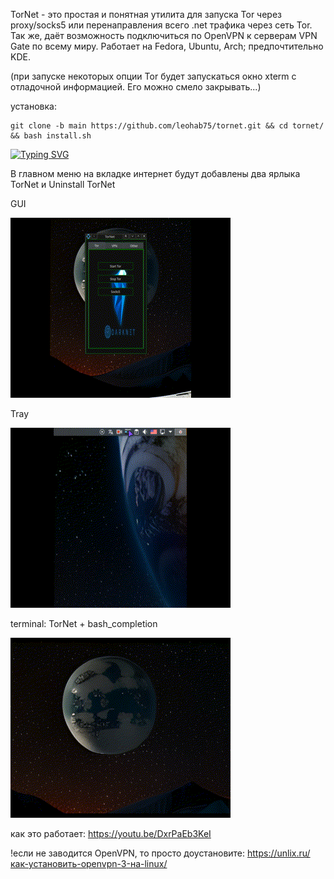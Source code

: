 TorNet - это простая и понятная утилита для запуска Tor через proxy/socks5 или перенаправления всего .net трафика через сеть Tor. Так же, даёт возможность подключиться по OpenVPN к серверам VPN Gate по всему миру.
Работает на Fedora, Ubuntu, Arch; предпочтительно KDE.

(при запуске некоторых опции Tor будет запускаться окно xterm с отладочной информацией. Его можно смело закрывать...)

установка:

```
git clone -b main https://github.com/leohab75/tornet.git && cd tornet/ && bash install.sh
```

[![Typing SVG](https://readme-typing-svg.herokuapp.com?color=%2336BCF7&lines=TorNet+use+Tor+and+VPNGate)](https://git.io/typing-svg)

В главном меню на вкладке интернет будут добавлены два ярлыка TorNet и Uninstall TorNet

GUI

![screen-gif](./TorNet_1.gif)

Tray

![screen-gif](./TorNet_3.gif)

terminal: TorNet + bash_completion

![screen-gif](./TorNet_2.gif)

как это работает:
 https://youtu.be/DxrPaEb3KeI

!если не заводится OpenVPN, то просто доустановите: https://unlix.ru/как-установить-openvpn-3-на-linux/